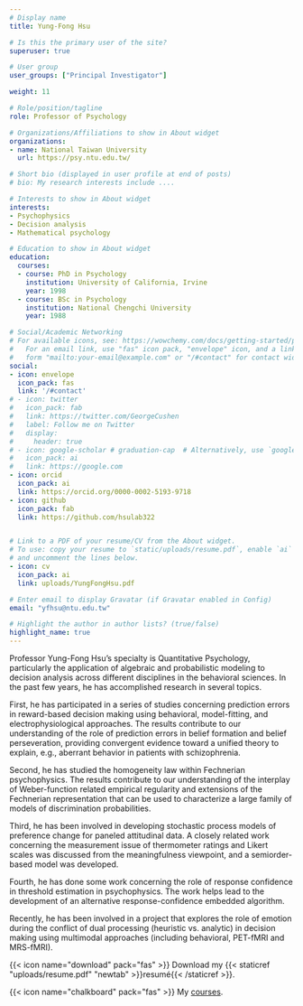 ```yaml
---
# Display name
title: Yung-Fong Hsu

# Is this the primary user of the site?
superuser: true

# User group
user_groups: ["Principal Investigator"]

weight: 11

# Role/position/tagline
role: Professor of Psychology

# Organizations/Affiliations to show in About widget
organizations:
- name: National Taiwan University
  url: https://psy.ntu.edu.tw/

# Short bio (displayed in user profile at end of posts)
# bio: My research interests include ....

# Interests to show in About widget
interests:
- Psychophysics
- Decision analysis
- Mathematical psychology

# Education to show in About widget
education:
  courses:
  - course: PhD in Psychology
    institution: University of California, Irvine
    year: 1998
  - course: BSc in Psychology
    institution: National Chengchi University
    year: 1988

# Social/Academic Networking
# For available icons, see: https://wowchemy.com/docs/getting-started/page-builder/#icons
#   For an email link, use "fas" icon pack, "envelope" icon, and a link in the
#   form "mailto:your-email@example.com" or "/#contact" for contact widget.
social:
- icon: envelope
  icon_pack: fas
  link: '/#contact'
# - icon: twitter
#   icon_pack: fab
#   link: https://twitter.com/GeorgeCushen
#   label: Follow me on Twitter
#   display:
#     header: true
# - icon: google-scholar # graduation-cap  # Alternatively, use `google-scholar` icon from `ai` icon pack
#   icon_pack: ai
#   link: https://google.com
- icon: orcid
  icon_pack: ai
  link: https://orcid.org/0000-0002-5193-9718
- icon: github
  icon_pack: fab
  link: https://github.com/hsulab322


# Link to a PDF of your resume/CV from the About widget.
# To use: copy your resume to `static/uploads/resume.pdf`, enable `ai` icons in `params.toml`,
# and uncomment the lines below.
- icon: cv
  icon_pack: ai
  link: uploads/YungFongHsu.pdf

# Enter email to display Gravatar (if Gravatar enabled in Config)
email: "yfhsu@ntu.edu.tw"

# Highlight the author in author lists? (true/false)
highlight_name: true
---
```


Professor Yung-Fong Hsu’s specialty is Quantitative Psychology, particularly the application of algebraic and probabilistic modeling to decision analysis across different disciplines in the behavioral sciences. In the past few years, he has accomplished research in several topics. 

First, he has participated in a series of studies concerning prediction errors in reward-based decision making using behavioral, model-fitting, and electrophysiological approaches. The results contribute to our understanding of the role of prediction errors in belief formation and belief perseveration, providing convergent evidence toward a unified theory to explain, e.g., aberrant behavior in patients with schizophrenia. 

Second, he has studied the homogeneity law within Fechnerian psychophysics. The results contribute to our understanding of the interplay of Weber-function related empirical regularity and extensions of the Fechnerian representation that can be used to characterize a large family of models of discrimination probabilities. 

Third, he has been involved in developing stochastic process models of preference change for paneled attitudinal data. A closely related work concerning the measurement issue of thermometer ratings and Likert scales was discussed from the meaningfulness viewpoint, and a semiorder-based model was developed. 

Fourth, he has done some work concerning the role of response confidence in threshold estimation in psychophysics. The work helps lead to the development of an alternative response-confidence embedded algorithm. 

Recently, he has been involved in a project that explores the role of emotion during the conflict of dual processing (heuristic vs. analytic) in decision making using multimodal approaches (including behavioral, PET-fMRI and MRS-fMRI).

{{< icon name="download" pack="fas" >}} Download my {{< staticref "uploads/resume.pdf" "newtab" >}}resumé{{< /staticref >}}.

{{< icon name="chalkboard" pack="fas" >}} My [courses](/courses).